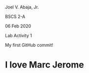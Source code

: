 Joel V. Abaja, Jr.


BSCS 2-A


06 Feb 2020


Lab Activity 1


My first GitHub commit!


# I love Marc Jerome
